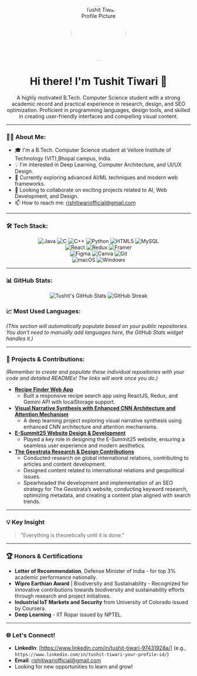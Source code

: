 <p align="center">
  <img src="https://avatars.githubusercontent.com/u/174953183?s=400&v=4" alt="Tushit Tiwari Profile Picture" width="150" style="border-radius: 50%;">
</p>

<h1 align="center">Hi there! I'm Tushit Tiwari 👋</h1>

<p align="center">
  A highly motivated B.Tech. Computer Science student with a strong academic record and practical experience in research, design, and SEO optimization. Proficient in programming languages, design tools, and skilled in creating user-friendly interfaces and compelling visual content.
</p>

---

### 🙋‍♂️ About Me:

* 🎓 I'm a B.Tech. Computer Science student at Vellore Institute of Technology (VIT),Bhopal campus, India.
* 💡 I'm interested in Deep Learning, Computer Architecture, and UI/UX Design.
* 🚀 Currently exploring advanced AI/ML techniques and modern web frameworks.
* 🤝 Looking to collaborate on exciting projects related to AI, Web Development, and Design.
* 📫 How to reach me: rishitiwariofficial@gmail.com

---

### 🛠️ Tech Stack:

<p align="center">
  <img src="https://img.shields.io/badge/Java-007396?style=for-the-badge&logo=java&logoColor=white" alt="Java" />
  <img src="https://img.shields.io/badge/C-A8B9CC?style=for-the-badge&logo=c&logoColor=white" alt="C" />
  <img src="https://img.shields.io/badge/C%2B%2B-00599C?style=for-the-badge&logo=cplusplus&logoColor=white" alt="C++" />
  <img src="https://img.shields.io/badge/Python-3776AB?style=for-the-badge&logo=python&logoColor=white" alt="Python" />
  <img src="https://img.shields.io/badge/HTML5-E34F26?style=for-the-badge&logo=html5&logoColor=white" alt="HTML5" />
  <img src="https://img.shields.io/badge/MySQL-4479A1?style=for-the-badge&logo=mysql&logoColor=white" alt="MySQL" />
  <br>
  <img src="https://img.shields.io/badge/React-61DAFB?style=for-the-badge&logo=react&logoColor=black" alt="React" />
  <img src="https://img.shields.io/badge/Redux-764ABC?style=for-the-badge&logo=redux&logoColor=white" alt="Redux" />
  <img src="https://img.shields.io/badge/Framer-0055FF?style=for-the-badge&logo=framer&logoColor=white" alt="Framer" />
  <br>
  <img src="https://img.shields.io/badge/Figma-F24E1E?style=for-the-badge&logo=figma&logoColor=white" alt="Figma" />
  <img src="https://img.shields.io/badge/Canva-00C4CC?style=for-the-badge&logo=canva&logoColor=white" alt="Canva" />
  <img src="https://img.shields.io/badge/Git-F05032?style=for-the-badge&logo=git&logoColor=white" alt="Git" />
  <br>
  <img src="https://img.shields.io/badge/macOS-000000?style=for-the-badge&logo=apple&logoColor=white" alt="macOS" />
  <img src="https://img.shields.io/badge/Windows-0078D4?style=for-the-badge&logo=windows&logoColor=white" alt="Windows" />
</p>

---

### 📊 GitHub Stats:

<p align="center">
  <img src="https://github-readme-stats.vercel.app/api?username=tushit24&show_icons=true&theme=vue-dark&hide_border=true&count_private=true" alt="Tushit's GitHub Stats" />
  <img src="https://github-readme-streak-stats.herokuapp.com/?user=tushit24&theme=vue-dark&hide_border=true" alt="GitHub Streak" />
</p>

### 📈 Most Used Languages:

*(This section will automatically populate based on your public repositories. You don't need to manually add languages here, the GitHub Stats widget handles it.)*

---

### 🚀 Projects & Contributions:

*(Remember to create and populate these individual repositories with your code and detailed READMEs! The links will work once you do.)*

* **[Recipe Finder Web App](https://recipe-finder-six-murex.vercel.app/)**
    * Built a responsive recipe search app using ReactJS, Redux, and Gemini API with localStorage support.
* **[Visual Narrative Synthesis with Enhanced CNN Architecture and Attention Mechanism](https://github.com/tushit24/visual-narrative-synthesis)**
    * A deep learning project exploring visual narrative synthesis using enhanced CNN architecture and attention mechanisms.
* **[E-Summit25 Website Design & Development](https://www.ecellvitbhopal.in/esummit2025)**
    * Played a key role in designing the E-Summit25 website, ensuring a seamless user experience and modern aesthetics.
* **[The Geostrata Research & Design Contributions](https://docs.google.com/document/d/1Hx_r-wy_uvmYzOjN6buPhu9TLsQgyYdEwe2tiEqn4Cg/edit?tab=t.0)**
    * Conducted research on global international relations, contributing to articles and content development.
    * Designed content related to international relations and geopolitical issues.
    * Spearheaded the development and implementation of an SEO strategy for The Geostrata’s website, conducting keyword research, optimizing metadata, and creating a content plan aligned with search trends.

---

### 💡 Key Insight

> "Everything is theoretically until it is done."

---

### 🏆 Honors & Certifications

* **Letter of Recommendation**, Defense Minister of India - for top 3% academic performance nationally.
* **Wipro Earthian Award** | Biodiversity and Sustainability - Recognized for innovative contributions towards biodiversity and sustainability efforts through research and project initiatives.
* **Industrial IoT Markets and Security** from University of Colorado issued by Coursera.
* **Deep Learning** - IIT Ropar issued by NPTEL.

---

### 🌐 Let's Connect!

* **LinkedIn**: [https://www.linkedin.com/in/tushit-tiwari-97431928a/] (e.g., `https://www.linkedin.com/in/tushit-tiwari-your-profile-id/`)
* **Email**: rishitiwariofficial@gmail.com
* Looking for new opportunities to learn and grow!

